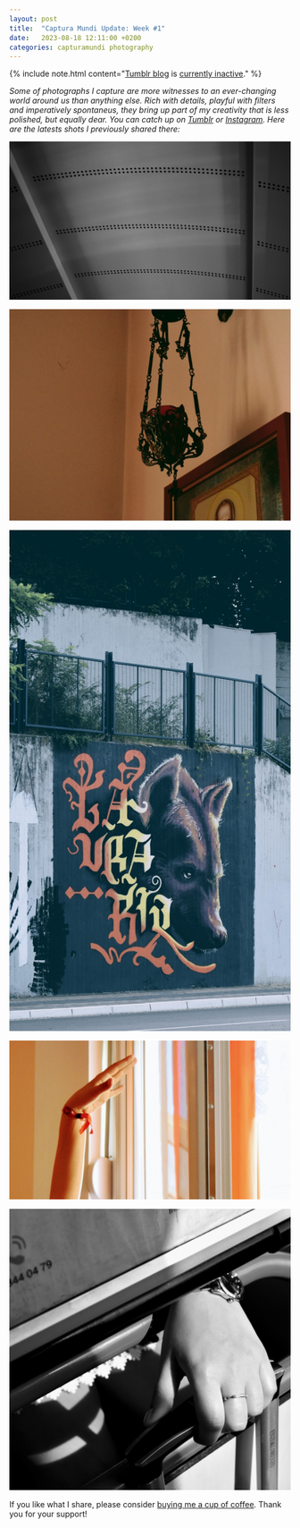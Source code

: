 ```yaml
---
layout: post
title:  "Captura Mundi Update: Week #1"
date:   2023-08-18 12:11:00 +0200
categories: capturamundi photography
---
```

{% include note.html content="[Tumblr blog](https://capturamundi.blog) is [currently inactive](/_posts/2023-08-21-en-tumblr.md)." %}

*Some of photographs I capture are more witnesses to an ever-changing world around us than anything else. Rich with details, playful with filters and imperatively spontaneus, they bring up part of my creativity that is less polished, but equally dear. You can catch up on [Tumblr](https://capturamundi.blog) or [Instagram](https://www.instagram.com/capturamundi/). Here are the latests shots I previously shared there:*

![Roofs And Patterns Above Us](/media/tumblr_62b7cfc1248ff06804a4a3bd051a7f19_7a14e16f_1280.jpg)

![Above And Beyond](/media/tumblr_c8e8f6aa283c29a5228c864a5f6190ca_6b395073_1280.jpg)

![Wolf On the Wall](/media/tumblr_7fa56ba2a7230ada5cb1e59d06cbc713_079c6a53_2048.jpg)

![Hand Against the Sun](/media/tumblr_8399fd2de37b3a1f212122b629ef9225_888f065e_1280.jpg)

![She's a Keeper!](/media/tumblr_37acbb15415b95e8b5a3f20478d41952_ac9269be_1280.jpg)

If you like what I share, please consider [buying me a cup of coffee](https://www.buymeacoffee.com/igorv42). Thank you for your support!